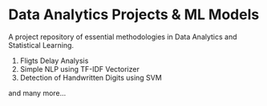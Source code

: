 # Data Analytics Projects & ML Models
A project repository of essential methodologies in Data Analytics and Statistical Learning.

1. Fligts Delay Analysis
2. Simple NLP using TF-IDF Vectorizer
3. Detection of Handwritten Digits using SVM

and many more...
